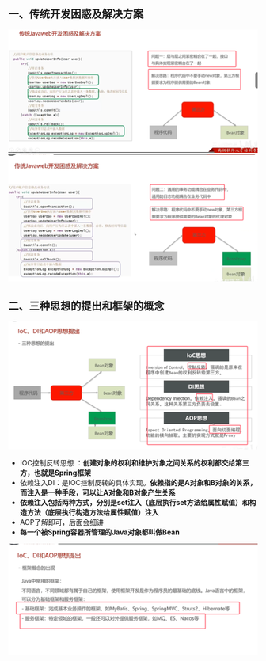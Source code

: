 ## 一、传统开发困惑及解决方案
![](assets/01前言/file-20250717175031406.png)
![](assets/01前言/file-20250717175334324.png)


## 二、三种思想的提出和框架的概念
![](assets/01前言/file-20250717175734389.png)
* IOC控制反转思想 ：**创建对象的权利和维护对象之间关系的权利都交给第三方，也就是Spring框架**
* 依赖注入DI：是IOC控制反转的具体实现。**依赖指的是A对象和B对象的关系，而注入是一种手段，可以让A对象和B对象产生关系**
* **依赖注入包括两种方式，分别是set注入（底层执行set方法给属性赋值）和构造方法（底层执行构造方法给属性赋值）注入**
* AOP了解即可，后面会细讲
* **每一个被Spring容器所管理的Java对象都叫做Bean**


![](assets/01前言/file-20250717180004585.png)


